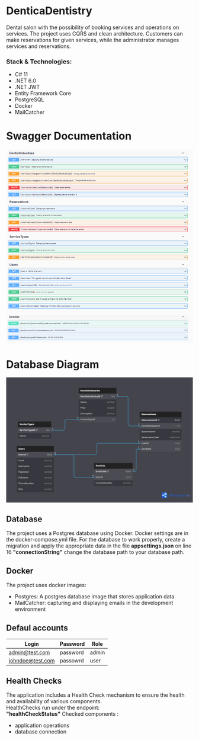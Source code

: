 # DenticaDentistry
Dental salon with the possibility of booking services and operations on services. The project uses CQRS and clean architecture. Customers can make reservations for given services, while the administrator manages services and reservations.

### Stack & Technologies:
- C# 11
- .NET 6.0
- .NET JWT
- Entity Framework Core
- PostgreSQL
- Docker
- MailCatcher

# Swagger Documentation
![](/git_images/swagger_documentation.png)
![](/git_images/swagger_documentation2.png)

# Database Diagram
![](/git_images/database_diagram.png)

## Database
The project uses a Postgres database using Docker. Docker settings are in the docker-compose.yml file.
For the database to work properly, create a migration and apply the appropriate data in the file <b>appsettings.json</b> on line 16 <b>"connectionString"</b> change the database path to your database path.

## Docker
The project uses docker images:
- Postgres: A postgres database image that stores application data
- MailCatcher: capturing and displaying emails in the development environment

## Defaul accounts
| Login                 | Password   | Role |
|-----------------------|------------|------|
| admin@test.com        | password   | admin|
| johndoe@test.com      | passowrd   | user |

## Health Checks
The application includes a Health Check mechanism to ensure the health and availability of various components.</br>
HealthChecks run under the endpoint:</br>
<b>"healthCheckStatus"</b>
Checked components :
- application operations
- database connection</br>



